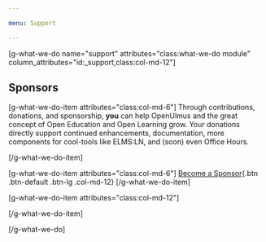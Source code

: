 ```yaml
---

menu: Support

---
```


[g-what-we-do name="support" attributes="class:what-we-do module" column_attributes="id:_support,class:col-md-12"]

## Sponsors

[g-what-we-do-item attributes="class:col-md-6"]
Through contributions, donations, and sponsorship, **you** can help OpenUlmus and the great concept of Open Education and Open Learning grow. Your donations directly support continued enhancements, documentation, more components for cool-tools like ELMS:LN, and (soon) even Office Hours.

[/g-what-we-do-item]

[g-what-we-do-item attributes="class:col-md-6"]
[Become a Sponsor](https://opencollective.com/openulmus#contribute "Contribute"){.btn .btn-default .btn-lg .col-md-12}
[/g-what-we-do-item]

[g-what-we-do-item attributes="class:col-md-12"]
<script src="https://opencollective.com/openulmus/banner.js"></script>
[/g-what-we-do-item]

[/g-what-we-do]
